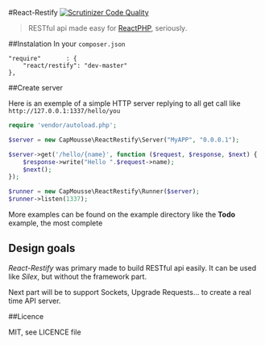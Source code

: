 #React-Restify 
[![Scrutinizer Code Quality](https://scrutinizer-ci.com/g/CapMousse/React-Restify/badges/quality-score.png?s=6d1986dbc42d5fc5a1e23134896b284797de29b0)](https://scrutinizer-ci.com/g/CapMousse/React-Restify/)

> RESTful api made easy for [ReactPHP](http://nodephp.org/), seriously.

##Instalation
In your `composer.json`

    "require"       : {
        "react/restify": "dev-master"
    },


##Create server

Here is an exemple of a simple HTTP server replying to all get call like `http://127.0.0.1:1337/hello/you`

```php
require 'vendor/autoload.php';

$server = new CapMousse\ReactRestify\Server("MyAPP", "0.0.0.1");

$server->get('/hello/{name}', function ($request, $response, $next) {
    $response->write("Hello ".$request->name);
    $next();
});

$runner = new CapMousse\ReactRestify\Runner($server);
$runner->listen(1337);
```

More examples can be found on the example directory like the **Todo** example, the most complete

## Design goals

*React-Restify* was primary made to build RESTful api easily. It can be used like *Silex*, but without the framework part.

Next part will be to support Sockets, Upgrade Requests... to create a real time API server.

##Licence

MIT, see LICENCE file